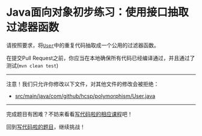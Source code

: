 # Java面向对象初步练习：使用接口抽取过滤器函数

请按照要求，将[`User`](https://github.com/hcsp/refactor-filters/blob/master/src/main/java/com/github/hcsp/polymorphism/User.java)中的重复代码抽取成一个公用的过滤器函数。

在提交Pull Request之前，你应当在本地确保所有代码已经编译通过，并且通过了测试(`mvn clean test`)

-----
注意！我们只允许你修改以下文件，对其他文件的修改会被拒绝：
- [src/main/java/com/github/hcsp/polymorphism/User.java](https://github.com/hcsp/refactor-filters/blob/master/src/main/java/com/github/hcsp/polymorphism/User.java)
-----


完成题目有困难？不妨来看看[写代码啦的相应课程](https://xiedaimala.com/tasks/661cd7ab-7fea-47d0-8e11-555d6fca751d)吧！

回到[写代码啦的题目](https://xiedaimala.com/tasks/661cd7ab-7fea-47d0-8e11-555d6fca751d/quizzes/6c87ef57-7f06-4af2-9112-86dd27ff099d)，继续挑战！
